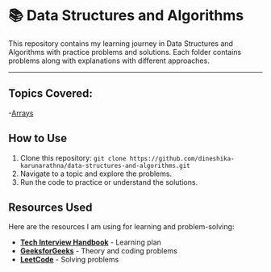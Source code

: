 # 📚 Data Structures and Algorithms
This repository contains my learning journey in Data Structures and Algorithms with practice problems and solutions. Each folder contains problems along with explanations with different approaches.

---

## Topics Covered:
-[Arrays](arrays/)



## How to Use
1. Clone this repository: `git clone https://github.com/dineshika-karunarathna/data-structures-and-algorithms.git`
2. Navigate to a topic and explore the problems.
3. Run the code to practice or understand the solutions.


## Resources Used

Here are the resources I am using for learning and problem-solving:

- **[Tech Interview Handbook](https://www.techinterviewhandbook.org/)** - Learning plan
- **[GeeksforGeeks](https://www.geeksforgeeks.org/)** - Theory and coding problems
- **[LeetCode](https://leetcode.com/)** - Solving problems
